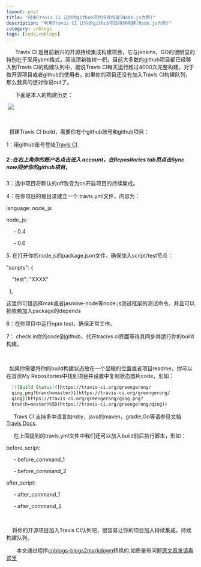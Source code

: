 ```yaml
---
layout: post
title: "利用Travis CI 让你的github项目持续构建(Node.js为例)"
description: "利用Travis CI 让你的github项目持续构建(Node.js为例)"
category: cnblogs
tags: [code,cnblogs]
---
```

&nbsp;&nbsp;&nbsp;&nbsp;&nbsp; Travis CI 是目前新兴的开源持续集成构建项目，它与jenkins，GO的很明显的特别在于采用yaml格式，简洁清新独树一帜。目前大多数的github项目都已经移入到Travis CI的构建队列中，据说Travis CI每天运行超过4000次完整构建。对于做开源项目或者github的使用者，如果你的项目还没有加入Travis CI构建队列，那么我真的想对你说out了。

&nbsp;&nbsp;&nbsp;&nbsp;&nbsp; 下面是本人的构建历史：

&nbsp;![](http://images.cnitblog.com/blog/63184/201304/14093241-01c09362fb72431dabed0cb6635a0fdb.png)

&nbsp;

&nbsp; 搭建Travis CI build，需要你有个github账号和github项目：

1：用github账号登陆[Travis CI](http://travis-ci.org).

##### 2 :在右上角你的账户名点击进入 account，在Repositories tab页点击Sync now同步你的github项目，

3：选中项目将默认的off改变为on开启项目的持续集成。

4：在你项目的根目录建立一个.travis.yml文件，内容为：

language: node_js

node_js:&nbsp;&nbsp;

&nbsp;&nbsp;&nbsp;&nbsp; - 0.4&nbsp;&nbsp;

&nbsp;&nbsp;&nbsp;&nbsp; - 0.6

5: 在打开你的node.js的package.json文件，确保加入script/test节点：

"scripts": {

&nbsp; &nbsp; "test": "XXXX"

&nbsp; },

这里你可惜选择mak或者jasmine-node等node.js测试框架的测试命令。并且可以把依赖加入package的depends

6：在你项目中运行npm test，确保正常工作。

7： check in你的code到github，代开tracivs
ci界面等待其同步并运行你的build构建。

&nbsp;

&nbsp; 如果你需要将你的build构建状态放在一个显眼的位置或者项目readme，你可以在首页My Repositories中找到项目并设置中复制状态图片code，形如：

``` markdown
  [![Build Status]([https://travis-ci.org/greengerong/ 
  qing.png?branch=master)](https://travis-ci.org/greengerong/
  qing](https://travis-ci.org/greengerong/qing.png?
  branch=master)%5D(https://travis-ci.org/greengerong/qing))
  ```

&nbsp;&nbsp;&nbsp;&nbsp;
Travs CI 支持多中语言如ruby，java的maven，gradle,Go等请参见文档[Travis Docs](http://about.travis-ci.org/docs/).

&nbsp;&nbsp;&nbsp;&nbsp; 在上面提到的travis.yml文件中我们还可以加入build前后执行脚本，形如：

before_script:&nbsp;&nbsp; 

&nbsp;&nbsp;&nbsp;&nbsp; - before_command_1&nbsp;&nbsp; 

&nbsp;&nbsp;&nbsp;&nbsp; - before_command_2 

after_script:&nbsp;&nbsp; 

&nbsp;&nbsp;&nbsp;&nbsp; - after_command_1&nbsp; 

&nbsp;&nbsp;&nbsp;&nbsp; - after_command_2

&nbsp;

&nbsp;&nbsp; &nbsp;将你的开源项目加入Travis CI队列吧，很容易让你的项目加入持续集成，持续构建队列。

&nbsp;&nbsp;&nbsp;&nbsp;&nbsp;&nbsp;&nbsp;本文通过程序[cnblogs-blogs2markdown](https://github.com/greengerong/cnblogs-blogs2markdown "cnblogs-blogs2markdown")转换的,如质量有问题[原文首发请看这里](http://www.cnblogs.com/whitewolf/archive/2013/04/14/3019838.html "原文首发")